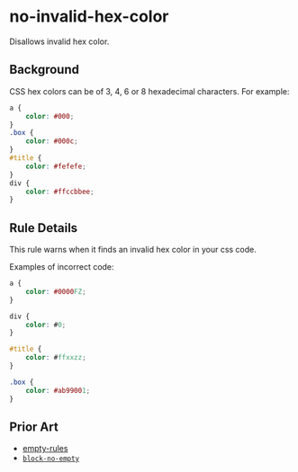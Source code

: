 # no-invalid-hex-color

Disallows invalid hex color.

## Background

CSS hex colors can be of 3, 4, 6 or 8 hexadecimal characters. For example:

```css
a {
	color: #000;
}
.box {
	color: #000c;
}
#title {
	color: #fefefe;
}
div {
	color: #ffccbbee;
}
```

## Rule Details

This rule warns when it finds an invalid hex color in your css code.

Examples of incorrect code:

```css
a {
	color: #0000FZ;
}

div {
	color: #0;
}

#title {
	color: #ffxxzz;
}

.box {
	color: #ab99001;
}
```

## Prior Art

-   [empty-rules](https://github.com/CSSLint/csslint/wiki/Disallow-empty-rules)
-   [`block-no-empty`](https://stylelint.io/user-guide/rules/block-no-empty)
